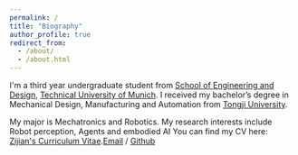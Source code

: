 ```yaml
---
permalink: /
title: "Biography"
author_profile: true
redirect_from: 
  - /about/
  - /about.html
---
```




I'm a third year undergraduate student from [School of Engineering and Design](https://www.ed.tum.de/ed/startseite/), [Technical University of Munich](https://www.tum.de/). 
I received my bachelor’s degree in Mechanical Design, Manufacturing and Automation from [Tongji University](https://www.tongji.edu.cn/).

My major is Mechatronics and Robotics. My research interests include Robot perception, Agents and embodied AI
You can find my CV here: [Zijian's Curriculum Vitae](../uploads/Curriculum_Vitae.pdf).[Email](mailto:zijian.ma@tum.de) / [Github](https://github.com/zijianma17)
